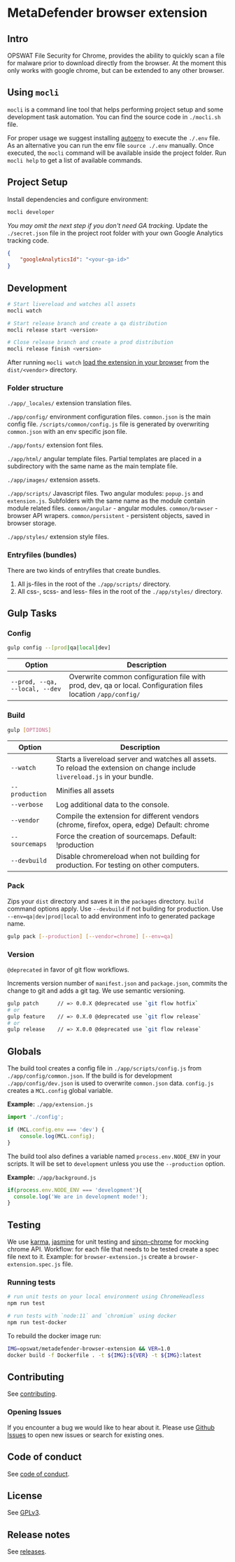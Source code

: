 # MetaDefender browser extension

## Intro

OPSWAT File Security for Chrome, provides the ability to quickly scan a file for malware prior to download directly from the browser. At the moment this only works with google chrome, but can be extended to any other browser.

## Using `mocli`

`mocli` is a command line tool that helps performing project setup and some development task automation.
You can find the source code in `./mocli.sh` file.

For proper usage we suggest installing [autoenv](https://github.com/kennethreitz/autoenv) to execute the `./.env` file. As an alternative you can run the env file `source ./.env` manually.
Once executed, the `mocli` command will be available inside the project folder.
Run `mocli help` to get a list of available commands.

## Project Setup

Install dependencies and configure environment:

```bash
mocli developer
```

_You may omit the next step if you don't need GA tracking._
Update the `./secret.json` file in the project root folder with your own Google Analytics tracking code.

```json
{
    "googleAnalyticsId": "<your-ga-id>"
}
```

## Development

```bash
# Start livereload and watches all assets
mocli watch

# Start release branch and create a qa distribution
mocli release start <version>

# Close release branch and create a prod distribution
mocli release finish <version>
```

After running `mocli watch` [load the extension in your browser](https://developer.chrome.com/extensions/getstarted#manifest) from the `dist/<vendor>` directory.

### Folder structure

`./app/_locales/` extension translation files.

`./app/config/` environment configuration files. `common.json` is the main config file. `/scripts/common/config.js` file is generated by overwriting `common.json` with an env specific json file.

`./app/fonts/` extension font files.

`./app/html/` angular template files. Partial templates are placed in a subdirectory with the same name as the main template file.

`./app/images/` extension assets.

`./app/scripts/` Javascript files. Two angular modules: `popup.js` and `extension.js`. Subfolders with the same name as the module contain module related files. `common/angular` - angular modules. `common/browser` - browser API wrapers. `common/persistent` - persistent objects, saved in browser storage.

`./app/styles/` extension style files.

### Entryfiles (bundles)

There are two kinds of entryfiles that create bundles.

1. All js-files in the root of the `./app/scripts/` directory.
2. All css-, scss- and less- files in the root of the `./app/styles/` directory.

## Gulp Tasks

### Config

```bash
gulp config --[prod|qa|local|dev]
```

| Option            | Description                                                                                                                                           |
|-------------------|-------------------------------------------------------------------------------------------------------------------------------------------------------|
| `--prod, --qa, --local, --dev` | Overwrite common configuration file with prod, dev, qa or local. Configuration files location  `/app/config/` |

### Build

```bash
gulp [OPTIONS]
```

| Option            | Description                                                                                                                                           |
|-------------------|-------------------------------------------------------------------------------------------------------------------------------------------------------|
| `--watch`         | Starts a livereload server and watches all assets. To reload the extension on change include `livereload.js` in your bundle.                          |
| `--production`    | Minifies all assets                                                                                                                                   |
| `--verbose`       | Log additional data to the console.                                                                                                                   |
| `--vendor`        | Compile the extension for different vendors (chrome, firefox, opera, edge)  Default: chrome                                                           |
| `--sourcemaps`    | Force the creation of sourcemaps. Default: !production                                                                                                |
| `--devbuild`      | Disable chromereload when not building for production. For testing on other computers.

### Pack

Zips your `dist` directory and saves it in the `packages` directory.
`build` command options apply.
Use `--devbuild` if not building for production.
Use `--env=qa|dev|prod|local` to add environment info to generated package name.

```bash
gulp pack [--production] [--vendor=chrome] [--env=qa]
```

### Version

`@deprecated` in favor of git flow workflows.

Increments version number of `manifest.json` and `package.json`, commits the change to git and adds a git tag. We use semantic versioning.

```bash
gulp patch      // => 0.0.X @deprecated use `git flow hotfix`
# or
gulp feature    // => 0.X.0 @deprecated use `git flow release`
# or
gulp release    // => X.0.0 @deprecated use `git flow release`
```

## Globals

The build tool creates a config file in `./app/scripts/config.js` from `./app/config/common.json`.
If the build is for development `./app/config/dev.json` is used to overwrite `common.json` data.
`config.js` creates a `MCL.config` global variable.

**Example:** `./app/extension.js`

```javascript
import './config';

if (MCL.config.env === 'dev') {
    console.log(MCL.config);
}
```

The build tool also defines a variable named `process.env.NODE_ENV` in your scripts. It will be set to `development` unless you use the `--production` option.

**Example:** `./app/background.js`

```javascript
if(process.env.NODE_ENV === 'development'){
  console.log('We are in development mode!');
}
```

## Testing

We use [karma](http://karma-runner.github.io/4.0/index.html), [jasmine](https://jasmine.github.io/) for unit testing and [sinon-chrome](https://github.com/acvetkov/sinon-chrome) for mocking chrome API.
Workflow: for each file that needs to be tested create a spec file next to it.
Example: for `browser-extension.js` create a `browser-extension.spec.js` file.

### Running tests

```bash
# run unit tests on your local environment using ChromeHeadless
npm run test

# run tests with `node:11` and `chromium` using docker
npm run test-docker
```

To rebuild the docker image run:

```bash
IMG=opswat/metadefender-browser-extension && VER=1.0
docker build -f Dockerfile . -t ${IMG}:${VER} -t ${IMG}:latest
```

## Contributing

See [contributing](./CONTRIBUTING.md).

### Opening Issues

If you encounter a bug we would like to hear about it. Please use [Github Issues](https://github.com/OPSWAT/metadefender-browser-extension/issues) to open new issues or search for existing ones.

## Code of conduct

See [code of conduct](./CODE_OF_CONDUCT.md).

## License

See [GPLv3](./LICENSE).

## Release notes

See [releases](https://github.com/OPSWAT/metadefender-browser-extension/releases).
